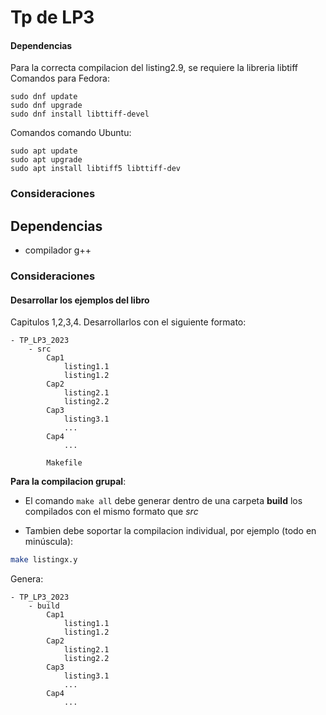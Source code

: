 # Tp de LP3

#### Dependencias
Para la correcta compilacion del listing2.9, se requiere la libreria libtiff
Comandos para Fedora:
```
sudo dnf update 
sudo dnf upgrade
sudo dnf install libttiff-devel
```
Comandos comando Ubuntu:
```
sudo apt update 
sudo apt upgrade
sudo apt install libtiff5 libttiff-dev
```
### Consideraciones

## Dependencias
- compilador g++

### Consideraciones
#### Desarrollar los ejemplos del libro 
Capitulos 1,2,3,4. Desarrollarlos con el siguiente formato:
```
- TP_LP3_2023
    - src
        Cap1
            listing1.1
            listing1.2
        Cap2
            listing2.1
            listing2.2
        Cap3
            listing3.1
            ...
        Cap4
            ...

        Makefile
```

**Para la compilacion grupal**:
- El comando `make all` debe generar dentro de una carpeta **build** los compilados con el mismo formato que _src_

- Tambien debe soportar la compilacion individual, por ejemplo (todo en minúscula):
```sh
make listingx.y
```

Genera:
```
- TP_LP3_2023
    - build
        Cap1
            listing1.1
            listing1.2
        Cap2
            listing2.1
            listing2.2
        Cap3
            listing3.1
            ...
        Cap4
            ...
```
